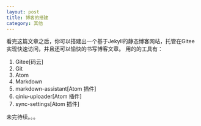 ```yaml
---
layout: post
title: 博客的搭建
category: 其他
---
```

看完这篇文章之后，你可以搭建出一个基于Jekyll的静态博客网站，托管在Gitee实现快速访问，并且还可以愉快的书写博客文章。
用的的工具有：
1. Gitee[码云]
1. Git
1. Atom
1. Markdown
1. markdown-assistant[Atom 插件]
1. qiniu-uploader[Atom 插件]
1. sync-settings[Atom 插件]

未完待续。。。
